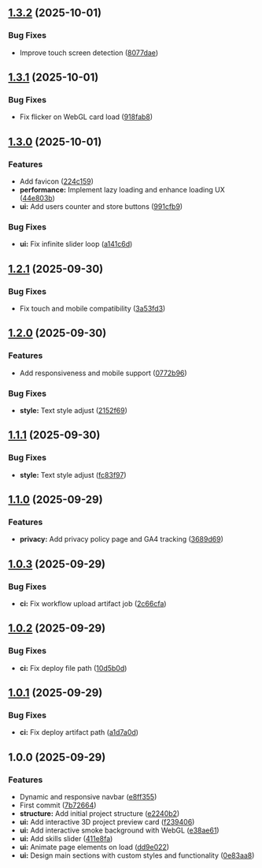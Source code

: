 ## [1.3.2](https://github.com/kpulka247/portfolio-kpulka/compare/v1.3.1...v1.3.2) (2025-10-01)

### Bug Fixes

* Improve touch screen detection ([8077dae](https://github.com/kpulka247/portfolio-kpulka/commit/8077dae6c82ac82b37289eda486c24ddb568dcd8))

## [1.3.1](https://github.com/kpulka247/portfolio-kpulka/compare/v1.3.0...v1.3.1) (2025-10-01)

### Bug Fixes

* Fix flicker on WebGL card load ([918fab8](https://github.com/kpulka247/portfolio-kpulka/commit/918fab80a86fba20b660e66b6e65d3602c823ce4))

## [1.3.0](https://github.com/kpulka247/portfolio-kpulka/compare/v1.2.1...v1.3.0) (2025-10-01)

### Features

* Add favicon ([224c159](https://github.com/kpulka247/portfolio-kpulka/commit/224c159e720474b0ce18328f9d0bbfa42463a9a8))
* **performance:** Implement lazy loading and enhance loading UX ([44e803b](https://github.com/kpulka247/portfolio-kpulka/commit/44e803b4a207bdfd622a2dfaa4adceab4b7c69b7))
* **ui:** Add users counter and store buttons ([991cfb9](https://github.com/kpulka247/portfolio-kpulka/commit/991cfb94c8fa5ec4977045d0832176d3a25fba41))

### Bug Fixes

* **ui:** Fix infinite slider loop ([a141c6d](https://github.com/kpulka247/portfolio-kpulka/commit/a141c6dd04ec84c4ee76cc1dd93c0799e7060b1f))

## [1.2.1](https://github.com/kpulka247/portfolio-kpulka/compare/v1.2.0...v1.2.1) (2025-09-30)

### Bug Fixes

* Fix touch and mobile compatibility ([3a53fd3](https://github.com/kpulka247/portfolio-kpulka/commit/3a53fd36227fff961c08b938fb42a5d4fc542c8b))

## [1.2.0](https://github.com/kpulka247/portfolio-kpulka/compare/v1.1.1...v1.2.0) (2025-09-30)

### Features

* Add responsiveness and mobile support ([0772b96](https://github.com/kpulka247/portfolio-kpulka/commit/0772b968d08d7498aeb254f91e0c0612a21b2ed5))

### Bug Fixes

* **style:** Text style adjust ([2152f69](https://github.com/kpulka247/portfolio-kpulka/commit/2152f692c5fd59b2cbb4bb9c0eafadcb2a1b5ad7))

## [1.1.1](https://github.com/kpulka247/portfolio-kpulka/compare/v1.1.0...v1.1.1) (2025-09-30)

### Bug Fixes

* **style:** Text style adjust ([fc83f97](https://github.com/kpulka247/portfolio-kpulka/commit/fc83f972ac8062e8b22b1158e9a117cf85587256))

## [1.1.0](https://github.com/kpulka247/portfolio-kpulka/compare/v1.0.3...v1.1.0) (2025-09-29)

### Features

* **privacy:** Add privacy policy page and GA4 tracking ([3689d69](https://github.com/kpulka247/portfolio-kpulka/commit/3689d6955f5a526d63fb98b0f0146317199a3f00))

## [1.0.3](https://github.com/kpulka247/portfolio-kpulka/compare/v1.0.2...v1.0.3) (2025-09-29)

### Bug Fixes

* **ci:** Fix workflow upload artifact job ([2c66cfa](https://github.com/kpulka247/portfolio-kpulka/commit/2c66cfa1ad5f48e3ccf047918d355ec0f4ede139))

## [1.0.2](https://github.com/kpulka247/portfolio-kpulka/compare/v1.0.1...v1.0.2) (2025-09-29)

### Bug Fixes

* **ci:** Fix deploy file path ([10d5b0d](https://github.com/kpulka247/portfolio-kpulka/commit/10d5b0d39d6360af2f029f7b63d7dd9808e26f1f))

## [1.0.1](https://github.com/kpulka247/portfolio-kpulka/compare/v1.0.0...v1.0.1) (2025-09-29)

### Bug Fixes

* **ci:** Fix deploy artifact path ([a1d7a0d](https://github.com/kpulka247/portfolio-kpulka/commit/a1d7a0d915415ef648fee32cbb657cdcb011318e))

## 1.0.0 (2025-09-29)

### Features

* Dynamic and responsive navbar ([e8ff355](https://github.com/kpulka247/portfolio-kpulka/commit/e8ff3552522514ce1594d76e00297e63fd5c1c13))
* First commit ([7b72664](https://github.com/kpulka247/portfolio-kpulka/commit/7b7266484818197f5fe68d2be5b2fa1d3f998e25))
* **structure:** Add initial project structure ([e2240b2](https://github.com/kpulka247/portfolio-kpulka/commit/e2240b2c74c490875ed3b54c9b2a9d9b2d04b1d5))
* **ui:** Add interactive 3D project preview card ([f239406](https://github.com/kpulka247/portfolio-kpulka/commit/f2394066db377cf86eed14029a668cf53d871f15))
* **ui:** Add interactive smoke background with WebGL ([e38ae61](https://github.com/kpulka247/portfolio-kpulka/commit/e38ae6131d7e0ace1e47c80a68bb83310fdb322b))
* **ui:** Add skills slider ([411e8fa](https://github.com/kpulka247/portfolio-kpulka/commit/411e8fa6bc7245fa42cbb0ffe0edda124e95a814))
* **ui:** Animate page elements on load ([dd9e022](https://github.com/kpulka247/portfolio-kpulka/commit/dd9e0226a1bff753201402d5ab44326309c38bde))
* **ui:** Design main sections with custom styles and functionality ([0e83aa8](https://github.com/kpulka247/portfolio-kpulka/commit/0e83aa84661675bab530da39f61039fb181315e8))

